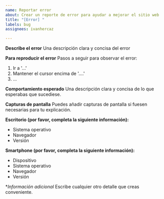 ```yaml
---
name: Reportar error
about: Crear un reporte de error para ayudar a mejorar el sitio web
title: "[Error] "
labels: bug
assignees: ivanhercaz

---
```


**Describe el error**
Una descripción clara y concisa del error

**Para reproducir el error**
Pasos a seguir para observar el error:
1. Ir a  '...'
2. Mantener el cursor encima de '....'
3. ...

**Comportamiento esperado**
Una descripción clara y concisa de lo que esperabas que sucediese.

**Capturas de pantalla**
Puedes añadir capturas de pantalla si fuesen necesarias para tu explicación.

**Escritorio (por favor, completa la siguiente información):**
 - Sistema operativo
 - Navegador
 - Versión

**Smartphone (por favor, completa la siguiente información):**
 - Dispositivo
 - Sistema operativo
 - Navegador
 - Versión

**Información adicional*
Escribe cualquier otro detalle que creas conveniente.
